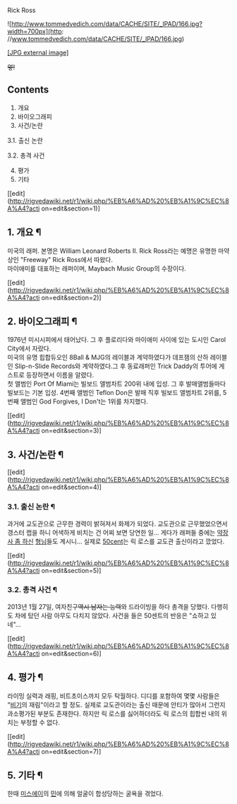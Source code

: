 Rick Ross

![http://www.tommedvedich.com/data/CACHE/SITE/_IPAD/166.jpg?width=700px](http:
//www.tommedvedich.com/data/CACHE/SITE/_IPAD/166.jpg)

[[JPG external
image]](http://www.tommedvedich.com/data/CACHE/SITE/_IPAD/166.jpg)

<del>엏!</del>

## Contents

    

1. 개요 
2. 바이오그래피 
3. 사건/논란 
    

3.1. 출신 논란

3.2. 총격 사건

4. 평가 
5. 기타 

[[edit](http://rigvedawiki.net/r1/wiki.php/%EB%A6%AD%20%EB%A1%9C%EC%8A%A4?acti
on=edit&section=1)]

## 1. 개요 ¶

미국의 래퍼. 본명은 William Leonard Roberts II. Rick Ross라는 예명은 유명한 마약상인 "Freeway"
Rick Ross에서 따왔다.  
마이애미를 대표하는 래퍼이며, Maybach Music Group의 수장이다.

  

[[edit](http://rigvedawiki.net/r1/wiki.php/%EB%A6%AD%20%EB%A1%9C%EC%8A%A4?acti
on=edit&section=2)]

## 2. 바이오그래피 ¶

  

1976년 미시시피에서 태어났다. 그 후 플로리다와 마이애미 사이에 있는 도시인 Carol City에서 자랐다.  
미국의 유명 힙합듀오인 8Ball & MJG의 레이블과 계약하였다가 데프잼의 산하 레이블인 Slip-n-Slide Records와
계약하였다.그 후 동료래퍼인 Trick Daddy의 투어에 게스트로 등장하면서 이름을 알렸다.  
첫 앨범인 Port Of Miami는 빌보드 앨범차트 200위 내에 입성. 그 후 발매앨범들마다 빌보드는 기본 입성. 4번째 앨범인
Teflon Don은 발매 직후 빌보드 앨범차트 2위를, 5번째 앨범인 God Forgives, I Don't는 1위를 차지했다.

  

[[edit](http://rigvedawiki.net/r1/wiki.php/%EB%A6%AD%20%EB%A1%9C%EC%8A%A4?acti
on=edit&section=3)]

## 3. 사건/논란 ¶

  

[[edit](http://rigvedawiki.net/r1/wiki.php/%EB%A6%AD%20%EB%A1%9C%EC%8A%A4?acti
on=edit&section=4)]

### 3.1. 출신 논란 ¶

  

과거에 교도관으로 근무한 경력이 밝혀져서 화제가 되었다. 교도관으로 근무했었으면서 갱스터 랩을 하니 어색하게 비치는 건 어찌 보면 당연한
일... 게다가 래퍼들 중에는 [약장사 좀 하신](Jay-Z.md) [형님](50cent.md)들도 계시니... 실제로
[50cent](50cent.md)는 릭 로스를 교도관 출신이라고 깠었다.

  

[[edit](http://rigvedawiki.net/r1/wiki.php/%EB%A6%AD%20%EB%A1%9C%EC%8A%A4?acti
on=edit&section=5)]

### 3.2. 총격 사건 ¶

  

2013년 1월 27일, 여자친구<del>역시 남자는 능력</del>와 드라이빙을 하다 총격을 당했다. 다행히도 차에 탔던 사람 아무도
다치지 않았다. 사건을 들은 50센트의 반응은 "쇼하고 있네"...

  

[[edit](http://rigvedawiki.net/r1/wiki.php/%EB%A6%AD%20%EB%A1%9C%EC%8A%A4?acti
on=edit&section=6)]

## 4. 평가 ¶

라이밍 실력과 래핑, 비트초이스까지 모두 탁월하다. 디디를 포함하여 몇몇 사람들은
"[비기](%EB%85%B8%ED%86%A0%EB%A6%AC%EC%96%B4%EC%8A%A4%20B.I.G.md)의 재림"이라고 할
정도. 실제로 교도관이라는 출신 때문에 안티가 많아서 그런지 과소평가된 부분도 존재한다. 하지만 릭 로스를 싫어하더라도 릭 로스의 힙합씬
내의 위치는 부정할 수 없다.

  

[[edit](http://rigvedawiki.net/r1/wiki.php/%EB%A6%AD%20%EB%A1%9C%EC%8A%A4?acti
on=edit&section=7)]

## 5. 기타 ¶

한때 [미스에이](%EB%AF%B8%EC%8A%A4%EC%97%90%EC%9D%B4.md)의 [민](%EB%AF%BC.md)에
의해 얼굴이 합성당하는 굴욕을 겪었다.

